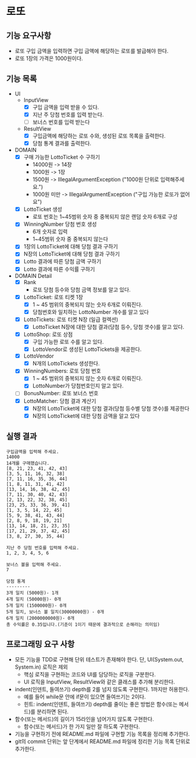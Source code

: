 # 로또
## 기능 요구사항
* 로또 구입 금액을 입력하면 구입 금액에 해당하는 로또를 발급해야 한다.
* 로또 1장의 가격은 1000원이다.

## 기능 목록
* UI
  * InputView
    * [X] 구입 금액을 입력 받을 수 있다.
    * [X] 지난 주 당첨 번호를 입력 받는다.
    * [ ] 보너스 번호를 입력 받는다
  * ResultView
    * [X] 구입금액에 해당하는 로또 수와, 생성된 로또 목록을 출력한다.
    * [X] 당첨 통계 결과를 출력한다.
    
* DOMAIN
    * [X] 구매 가능한 LottoTicket 수 구하기
        * 14000원 -> 14장 
        * 1000원 -> 1장
        * 1500원 -> IllegalArgumentException ("1000원 단위로 입력해주세요.")
        * 1000원 미만 -> IllegalArgumentException ("구입 가능한 로또가 없어요")
    * [X] LottoTicket 생성
        * 로또 번호는 1~45범위 숫자 중 중복되지 않은 랜덤 숫자 6개로 구성
    * [X] WinningNumber 당첨 번호 생성
        * 6개 숫자로 입력
        * 1~45범위 숫자 중 중복되지 않는다
    * [X] 1장의 LottoTicket에 대해 당첨 결과 구하기 
    * [X] N장의 LottoTicket에 대해 당첨 결과 구하기
    * [X] Lotto 결과에 따른 당첨 금액 구하기
    * [X] Lotto 결과에 따른 수익률 구하기
    
* DOMAIN Detail
    * [X] Rank
      - 로또 당첨 등수와 당첨 금액 정보를 알고 있다.
    * [X] LottoTicket: 로또 티켓 1장
        - [X] 1 ~ 45 범위의 중복되지 않는 숫자 6개로 이뤄진다.
        - [X] 당첨번호와 일치하는 LottoNumber 개수를 알고 있다
    * [x] LottoTickets: 로또 티켓 N장 (일급 컬렉션)
        - [X] LottoTicket N장에 대한 당첨 결과(당첨 등수, 당첨 갯수)를 알고 있다. 
    * [X] LottoShop: 로또 상점
        - [X] 구입 가능한 로또 수를 알고 있다.
        - [X] LottoVendor로 생성된 LottoTickets을 제공한다.
    * [X] LottoVendor
        - [X] N개의 LottoTickets 생성한다.
    * [X] WinningNumbers: 로또 당첨 번호 
        - [X] 1 ~ 45 범위의 중복되지 않는 숫자 6개로 이뤄진다.
        - [X] LottoNumber가 당첨번호인지 알고 있다.
    * [ ] BonusNumber: 로또 보너스 번호
    * [X] LottoMatcher: 당첨 결과 계산기
      - [X] N장의 LottoTicket에 대한 당첨 결과(당첨 등수별 당첨 갯수)를 제공한다 
      - [X] N장의 LottoTicket에 대한 당첨 금액을 알고 있다
    
## 실행 결과
```
구입금액을 입력해 주세요.
14000
14개를 구매했습니다.
[8, 21, 23, 41, 42, 43]
[3, 5, 11, 16, 32, 38]
[7, 11, 16, 35, 36, 44]
[1, 8, 11, 31, 41, 42]
[13, 14, 16, 38, 42, 45]
[7, 11, 30, 40, 42, 43]
[2, 13, 22, 32, 38, 45]
[23, 25, 33, 36, 39, 41]
[1, 3, 5, 14, 22, 45]
[5, 9, 38, 41, 43, 44]
[2, 8, 9, 18, 19, 21]
[13, 14, 18, 21, 23, 35]
[17, 21, 29, 37, 42, 45]
[3, 8, 27, 30, 35, 44]

지난 주 당첨 번호를 입력해 주세요.
1, 2, 3, 4, 5, 6

보너스 볼을 입력해 주세요.
7

당첨 통계
---------
3개 일치 (5000원)- 1개
4개 일치 (50000원)- 0개
5개 일치 (1500000원)- 0개
5개 일치, 보너스 볼 일치(30000000원) - 0개
6개 일치 (2000000000원)- 0개
총 수익률은 0.35입니다.(기준이 1이기 때문에 결과적으로 손해라는 의미임)
```

## 프로그래밍 요구 사항
* 모든 기능을 TDD로 구현해 단위 테스트가 존재해야 한다. 단, UI(System.out, System.in) 로직은 제외
  * 핵심 로직을 구현하는 코드와 UI를 담당하는 로직을 구분한다.
  * UI 로직을 InputView, ResultView와 같은 클래스를 추가해 분리한다.
* indent(인덴트, 들여쓰기) depth를 2를 넘지 않도록 구현한다. 1까지만 허용한다.
  * 예를 들어 while문 안에 if문이 있으면 들여쓰기는 2이다.
  * 힌트: indent(인덴트, 들여쓰기) depth를 줄이는 좋은 방법은 함수(또는 메서드)를 분리하면 된다.
* 함수(또는 메서드)의 길이가 15라인을 넘어가지 않도록 구현한다.
  * 함수(또는 메서드)가 한 가지 일만 잘 하도록 구현한다.
* 기능을 구현하기 전에 README.md 파일에 구현할 기능 목록을 정리해 추가한다.
* git의 commit 단위는 앞 단계에서 README.md 파일에 정리한 기능 목록 단위로 추가한다.
